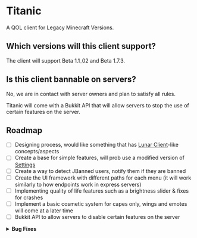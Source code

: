 # Titanic
A QOL client for Legacy Minecraft Versions.

## Which versions will this client support?
The client will support Beta 1.1_02 and Beta 1.7.3.

## Is this client bannable on servers?
No, we are in contact with server owners and plan to satisfy all rules.

Titanic will come with a Bukkit API that will allow servers to stop the use of certain features on the server.

## Roadmap
- [ ] Designing process, would like something that has [Lunar Client](https://lunarclient.com)-like concepts/aspects
- [ ] Create a base for simple features, will prob use a modified version of [Settings](https://github.com/Noxiuam/Settings)
- [ ] Create a way to detect JBanned users, notify them if they are banned
- [ ] Create the UI framework with different paths for each menu (it will work similarly to how endpoints work in express servers)
- [ ] Implementing quality of life features such as a brightness slider & fixes for crashes
- [ ] Implement a basic cosmetic system for capes only, wings and emotes will come at a later time
- [ ] Bukkit API to allow servers to disable certain features on the server

<details>
  <summary><strong>Bug Fixes</strong></summary>
  - [ ] Fix chunk crash when loading them too fast
  - [ ] Fix chest inventory "chest" text not being capitalized properly
  - [ ] Fix armor models not moving with player swinging animation
  - [ ] Fix capes models when sneaking and other stuff
  - [ ] Remove "Saving level..." when on a server, it doesnt save anything
  - [ ] Swinging with any item has no cooldown
</details>
